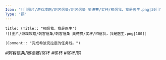 ```yaml
---
Icon: "![[图片/游戏攻略/刺客信条/刺客信条 奥德赛/奖杯/相信我，我是医生.png|30]]"
Type: "铜"
---
```

```ad-common-bronze-trophy
title: (Title:: "相信我，我是医生")
![[图片/游戏攻略/刺客信条/刺客信条 奥德赛/奖杯/相信我，我是医生.png|100]]

(Comment:: "完成希波克拉底的任务线。")
```

#刺客信条/奥德赛/奖杯 #奖杯 #奖杯/铜
